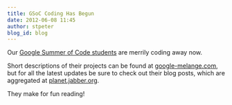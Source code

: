 ```yaml
---
title: GSoC Coding Has Begun
date: 2012-06-08 11:45
author: stpeter
blog_id: blog
---
```


Our [Google Summer of Code students](/2012/04/and-our-gsoc-students-are/) are merrily coding away now.

Short descriptions of their projects can be found at [google-melange.com](http://www.google-melange.com/gsoc/org/google/gsoc2012/xsf), but for all the latest updates be sure to check out their blog posts, which are aggregated at [planet.jabber.org](http://planet.jabber.org/).

They make for fun reading!
